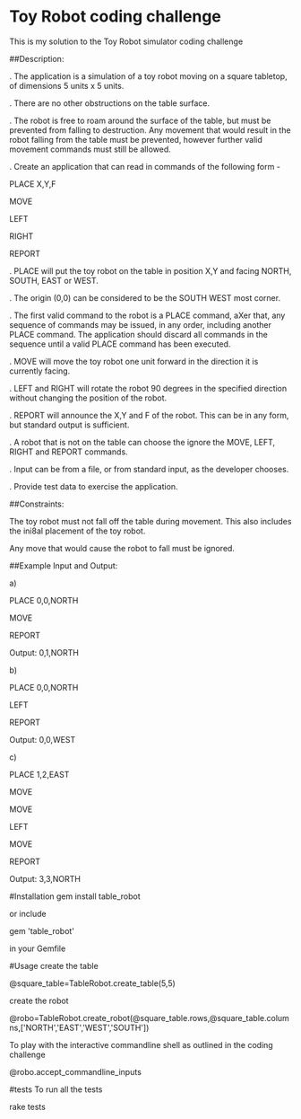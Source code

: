 # Toy Robot coding challenge
This is my solution to the Toy Robot simulator coding challenge

##Description:

. The application is a simulation of a toy robot moving on a square tabletop, of dimensions 5 units x 5 units.

. There are no other obstructions on the table surface.

. The robot is free to roam around the surface of the table, but must be prevented from falling to destruction. Any movement that would result in the robot falling from the table must be prevented, however further valid movement commands must still be allowed.

. Create an application that can read in commands of the following form -

PLACE X,Y,F

MOVE

LEFT

RIGHT

REPORT

. PLACE will put the toy robot on the table in position X,Y and facing NORTH, SOUTH, EAST or WEST. 

. The origin (0,0) can be considered to be the SOUTH WEST most corner.

. The first valid command to the robot is a PLACE command, aXer that, any sequence of commands may be issued, in any order, including another PLACE command. The application should discard all commands in the sequence until a valid PLACE command has been executed.

. MOVE will move the toy robot one unit forward in the direction it is currently facing.

. LEFT and RIGHT will rotate the robot 90 degrees in the specified direction without changing the position of the robot.

. REPORT will announce the X,Y and F of the robot. This can be in any form, but standard output is sufficient.

. A robot that is not on the table can choose the ignore the MOVE, LEFT, RIGHT and REPORT commands.

. Input can be from a file, or from standard input, as the developer chooses.

. Provide test data to exercise the application.

##Constraints:

The toy robot must not fall off the table during movement. This also includes the ini8al placement of the toy robot. 

Any move that would cause the robot to fall must be ignored.

##Example Input and Output:

a)

PLACE 0,0,NORTH

MOVE

REPORT

Output: 0,1,NORTH

b)

PLACE 0,0,NORTH

LEFT

REPORT

Output: 0,0,WEST

c)

PLACE 1,2,EAST

MOVE

MOVE

LEFT

MOVE

REPORT

Output: 3,3,NORTH

#Installation
gem install table_robot

or include

gem 'table_robot'

in your Gemfile

#Usage
create the table

@square_table=TableRobot.create_table(5,5)

create the robot

@robo=TableRobot.create_robot(@square_table.rows,@square_table.columns,['NORTH','EAST','WEST','SOUTH'])

To play with the interactive commandline shell as outlined in the coding challenge

@robo.accept_commandline_inputs

#tests
To run all the tests

rake tests
